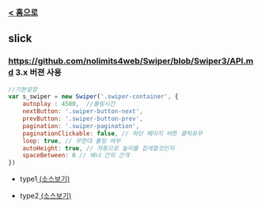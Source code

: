 ### [ < 홈으로](https://github.com/netfolder/public_chunjae)

## slick

### https://github.com/nolimits4web/Swiper/blob/Swiper3/API.md 3.x 버젼 사용

```javascript
//기본설정
var s_swiper = new Swiper('.swiper-container', {				
	autoplay : 4500,  //롤링시간
	nextButton: '.swiper-button-next',
	prevButton: '.swiper-button-prev',
	pagination: '.swiper-pagination',
	paginationClickable: false, // 하단 페이지 버튼 클릭유무
	loop: true, // 무한대 롤링 여부
	autoHeight: true, // 자동으로 높이를 잡게할것인지
	spaceBetween: 0 // 배너 간의 간격
})
```
<!--##### [옵션더보기 ↓](#option)-->

 - type1[ (소스보기) ](https://github.com/netfolder/public_chunjae/blob/master/swiper/html/m_swiper.html)

 	<!-- ![Alt text](images/type1.jpg) -->

 - type2[ (소스보기) ](https://github.com/netfolder/public_chunjae/blob/master/slick/html/m_sample_01.html)

 	<!-- ![Alt text](images/type2.jpg) -->
